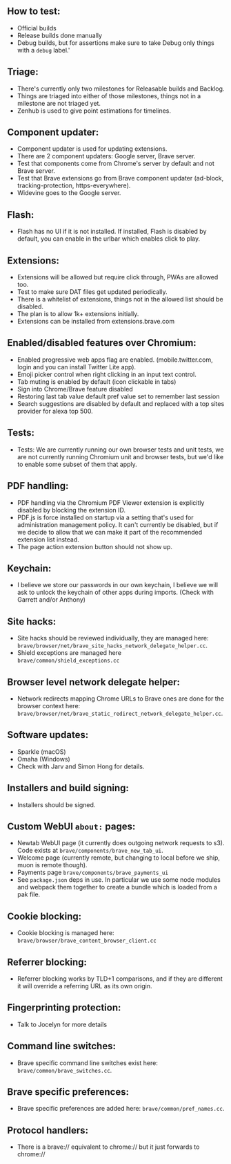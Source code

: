 ## How to test:
- Official builds
- Release builds done manually
- Debug builds, but for assertions make sure to take Debug only things with a `debug` label.'

## Triage:
- There's currently only two milestones for Releasable builds and Backlog.
- Things are triaged into either of those milestones, things not in a milestone are not triaged yet.
- Zenhub is used to give point estimations for timelines. 


## Component updater:
- Component updater is used for updating extensions.
- There are 2 component updaters: Google server, Brave server.
- Test that components come from Chrome's server by default and not Brave server.
- Test that Brave extensions go from Brave component updater (ad-block, tracking-protection, https-everywhere).
- Widevine goes to the Google server.

## Flash:
- Flash has no UI if it is not installed.  If installed, Flash is disabled by default, you can enable in the urlbar which enables click to play.

## Extensions:
- Extensions will be allowed but require click through, PWAs are allowed too.
- Test to make sure DAT files get updated periodically.
- There is a whitelist of extensions, things not in the allowed list should be disabled.
- The plan is to allow 1k+ extensions initially.
- Extensions can be installed from extensions.brave.com

## Enabled/disabled features over Chromium:
- Enabled progressive web apps flag are enabled. (mobile.twitter.com, login and you can install Twitter Lite app).
- Emoji picker control when right clicking in an input text control.
- Tab muting is enabled by default (icon clickable in tabs)
- Sign into Chrome/Brave feature disabled
- Restoring last tab value default pref value set to remember last session
- Search suggestions are disabled by default and replaced with a top sites provider for alexa top 500.

## Tests:
- Tests: We are currently running our own browser tests and unit tests, we are not currently running Chromium unit and browser tests, but we'd like to enable some subset of them that apply.

## PDF handling:
- PDF handling via the Chromium PDF Viewer extension is explicitly disabled by blocking the extension ID.
- PDF.js is force installed on startup via a setting that's used for administration management policy. It can't currently be disabled, but if we decide to allow that we can make it part of the recommended extension list instead.
- The page action extension button should not show up.

## Keychain:
- I believe we store our passwords in our own keychain, I believe we will ask to unlock the keychain of other apps during imports.  (Check with Garrett and/or Anthony)

## Site hacks:
- Site hacks should be reviewed individually, they are managed here: `brave/browser/net/brave_site_hacks_network_delegate_helper.cc`. 
- Shield exceptions are managed here `brave/common/shield_exceptions.cc`

## Browser level network delegate helper:
- Network redirects mapping Chrome URLs to Brave ones are done for the browser context here: `brave/browser/net/brave_static_redirect_network_delegate_helper.cc`.

## Software updates:
- Sparkle (macOS)
- Omaha (Windows)
- Check with Jarv and Simon Hong for details.

## Installers and build signing:
- Installers should be signed.

## Custom WebUI `about:` pages:
- Newtab WebUI page (it currently does outgoing network requests to s3). Code exists at `brave/components/brave_new_tab_ui`.
- Welcome page (currently remote, but changing to local before we ship, muon is remote though).
- Payments page `brave/components/brave_payments_ui`
- See `package.json` deps in use.  In particular we use some node modules and webpack them together to create a bundle which is loaded from a pak file.

## Cookie blocking:
- Cookie blocking is managed here: `brave/browser/brave_content_browser_client.cc`

## Referrer blocking:
- Referrer blocking works by TLD+1 comparisons, and if they are different it will override a referring URL as its own origin.

## Fingerprinting protection:
- Talk to Jocelyn for more details

## Command line switches:
- Brave specific command line switches exist here: `brave/common/brave_switches.cc`.

## Brave specific preferences:
- Brave specific preferences are added here: `brave/common/pref_names.cc`.

## Protocol handlers:
- There is a brave:// equivalent to chrome:// but it just forwards to chrome://